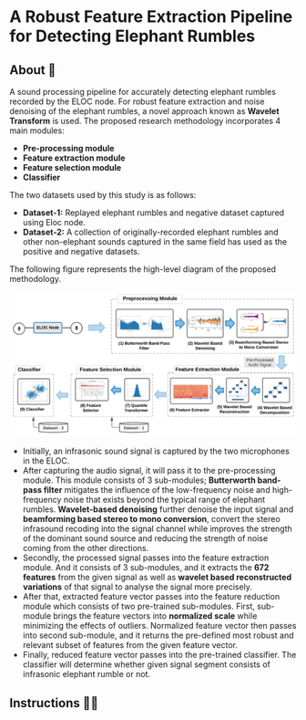 # A Robust Feature Extraction Pipeline for Detecting Elephant Rumbles

## About 💬

A sound processing pipeline for accurately detecting elephant rumbles recorded by the ELOC node. For robust feature extraction and noise denoising of the elephant rumbles, a novel approach known as **Wavelet Transform** is used. The proposed research methodology incorporates 4 main modules: 
- **Pre-processing module**
- **Feature extraction module**
- **Feature selection module**
- **Classifier**

The two datasets used by this study is as follows:
- **Dataset-1:** Replayed elephant rumbles and negative dataset captured using Eloc node.
- **Dataset-2:** A collection of originally-recorded elephant rumbles and other non-elephant sounds captured in the same field has used as the positive and negative datasets.

The following figure represents the high-level diagram of the proposed methodology.

![High-Level-Architecture](https://github.com/vinuri-s/A-Robust-Feature-Extraction-Pipeline-for-Detecting-Elephant-Rumbles/blob/main/High%20Level%20Architecture.png?raw=true)

- Initially, an infrasonic sound signal is captured by the two microphones in the ELOC. 
- After capturing the audio signal, it will pass it to the pre-processing module. This module consists of 3 sub-modules; **Butterworth band-pass filter** mitigates the influence of the low-frequency noise and high-frequency noise that exists beyond the typical range of elephant rumbles. **Wavelet-based denoising** further denoise the input signal and **beamforming based stereo to mono conversion**, convert the stereo infrasound recoding into the signal channel while improves the strength of the dominant sound source and reducing the strength of noise coming from the other directions.
- Secondly, the processed signal passes into the feature extraction module. And it consists of 3 sub-modules, and it extracts the **672 features** from the given signal as well as **wavelet based reconstructed variations** of that signal to analyse the signal more precisely. 
- After that, extracted feature vector passes into the feature reduction module which consists of two pre-trained sub-modules. First, sub-module brings the feature vectors into **normalized scale** while minimizing the effects of outliers. Normalized feature vector then passes into second sub-module, and it returns the pre-defined most robust and relevant subset of features from the given feature vector.
- Finally, reduced feature vector passes into the pre-trained classifier. The classifier will determine whether given signal segment consists of infrasonic elephant rumble or not.

## Instructions 💁‍♀️
